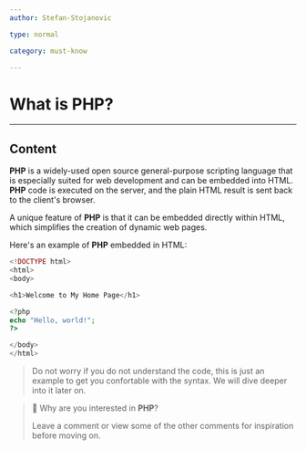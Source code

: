 ```yaml
---
author: Stefan-Stojanovic

type: normal

category: must-know

---
```


# What is PHP?

---

## Content

**PHP** is a widely-used open source general-purpose scripting language that is especially suited for web development and can be embedded into HTML. **PHP** code is executed on the server, and the plain HTML result is sent back to the client's browser.

A unique feature of **PHP** is that it can be embedded directly within HTML, which simplifies the creation of dynamic web pages.

Here's an example of **PHP** embedded in HTML:
```php
<!DOCTYPE html>
<html>
<body>

<h1>Welcome to My Home Page</h1>

<?php
echo "Hello, world!";
?>

</body>
</html>
```

> Do not worry if you do not understand the code, this is just an example to get you confortable with the syntax. We will dive deeper into it later on.


> 💬 Why are you interested in **PHP**?
> 
> Leave a comment or view some of the other comments for inspiration before moving on.

